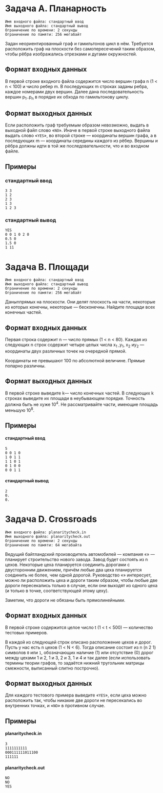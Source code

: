 # Задача A. Планарность

```
Имя входного файла: стандартный ввод
Имя выходного файла: стандартный вывод
Ограничение по времени: 2 секунды
Ограничение по памяти: 256 мегабайт
```

Задан неориентированный граф и гамильтонов цикл в нём. Требуется расположить граф на плоскости без самопересечений таким образом, чтобы рёбра изображались отрезками и дугами окружностей.

## Формат входных данных

В первой строке входного файла содержится число вершин графа n (1 < n < 100) и число ребер m. В последующих m строках заданы ребра, каждое номерами двух вершин. Далее дана последовательность вершин p<sub>1</sub>..p<sub>n</sub> в порядке их обхода по гамильтонову циклу.

## Формат выходных данных

Если расположить граф требуемым образом невозможно, выдать в выходной файл слово «`NO`».
Иначе в первой строке выходного файла выдать слово «`YES`», во второй строке — координаты вершин графа, а в последующих m — координаты середины каждого из рёбер. Вершины и рёбра должны идти в той же последовательности, что и во входном файле.

## Примеры

### стандартный ввод
```
3 3
1 2
2 3
1 3
1 2 3
```

### стандартный вывод
```
YES
0 0 1 0 2 0
0.5 0
1.5 0
1 11
```

# Задача B. Площади
```
Имя входного файла: стандартный ввод
Имя выходного файла: стандартный вывод
Ограничение по времени: 2 секунды
Ограничение по памяти: 256 мегабайт
```

Даныnпрямых на плоскости. Они делят плоскость на части, некоторые из которых конечны, некоторые — бесконечны. Найдите площади всех конечных частей.

## Формат входных данных

Первая строка содержит n — число прямых (1 < n < 80). Каждая из следующих n строк содержит четыре целых числа x<sub>1</sub> ,y<sub>1</sub>, x<sub>2</sub> иy<sub>2</sub> — координаты двух различных точек на очередной прямой.

Координаты не превышают 100 по абсолютной величине. Прямые попарно различны.

## Формат выходных данных

В первой строке выведите k— число конечных частей. В следующих k строках выведите их площади в неубывающем порядке. Точность должна быть не хуже 10<sup>4</sup>. Не рассматривайте части,
имеющие площадь меньшую 10<sup>8</sup>.

## Примеры

#### стандартный ввод
```
5
0 0 1 0
1 0 1 1
1 1 0 1
0 1 0 0
0 0 1 1
```

#### стандартный вывод
```
2
0.
0.
```

# Задача D. Crossroads

```
Имя входного файла: planaritycheck.in
Имя выходного файла: planaritycheck.out
Ограничение по времени: 2 секунды
Ограничение по памяти: 64 мегабайта
```

Ведущий байтландский производитель автомобилей — компания «<CDR Cars>» — планирует строительство нового завода. Завод будет состоять из n цехов. Некоторые цеха планируется соединить дорогами с двусторонним движением, причём любые два цеха планируется соединить не более, чем одной дорогой. Руководство «<CDR Cars>» интересует, можно ли расположить цеха и дороги таким образом, чтобы любые две дороги пересекались только в случае, если они выходят из одного цеха (и только в точке, соответствующей этому цеху).

Заметим, что дороги не обязаны быть прямолинейными.

## Формат входных данных

В первой строке содержится целое число t (1 < t < 500) — количество тестовых примеров.

В каждой из следующей строк описано расположение цехов и дорог. Пусть у нас есть n цехов (1 < N < 6). Тогда описание состоит из n (n 2 1) символов `0` или `1`, обозначающих наличие (1) или отсутствие (0) дорог между цехами 1 и 2, 1 и 3, 2 и 3, 1 и 4 и так далее (если использовать термины теории графов, то задаётся нижний тругольник матрицы смежности, выписанный слитно построчно).

## Формат выходных данных

Для каждого тестового примера выведите «`YES`», если цеха можно расположить так, чтобы никакие две дороги не пересекались во внутренних точках, и «`NO`» в противном случае.

## Примеры

#### planaritycheck.in
```
3
1111111111
000111111011100
111111
```

#### planaritycheck.out
```
NO
NO
YES
```
